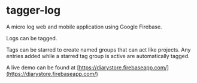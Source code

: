 # tagger-log
A micro log web and mobile application using Google Firebase.

Logs can be tagged.

Tags can be starred to create named groups that can act like projects. Any entries added while a starred tag group is active are automatically tagged.

A live demo can be found at [https://diarystore.firebaseapp.com/](https://diarystore.firebaseapp.com/)
